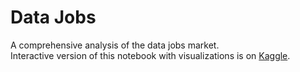 # Data Jobs  

A comprehensive analysis of the data jobs market.  
Interactive version of this notebook with visualizations is on [Kaggle](https://www.kaggle.com/code/ivanmosiagin/data-jobs).  